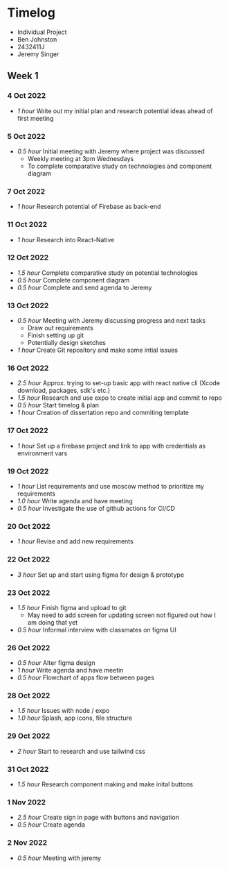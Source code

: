 # Timelog

* Individual Project
* Ben Johnston
* 2432411J
* Jeremy Singer

## Week 1

### 4 Oct 2022

* *1 hour* Write out my initial plan and research potential ideas ahead of first meeting

### 5 Oct 2022

* *0.5 hour* Initial meeting with Jeremy where  project was discussed
  * Weekly meeting at 3pm Wednesdays
  * To complete comparative study on technologies and component diagram 

### 7 Oct 2022

* *1 hour* Research potential of Firebase as back-end

### 11 Oct 2022

* *1 hour* Research into React-Native

### 12 Oct 2022

* *1.5 hour* Complete comparative study on potential technologies
* *0.5 hour* Complete component diagram
* *0.5 hour* Complete and send agenda to Jeremy

### 13 Oct 2022

* *0.5 hour* Meeting with Jeremy discussing progress and next tasks
  * Draw out requirements
  * Finish setting up git
  * Potentially design sketches
* *1 hour* Create Git repository and make some intial issues

### 16 Oct 2022

* *2.5 hour* Approx. trying to set-up basic app with react native cli (Xcode download, packages, sdk's etc.)
* *1.5 hour* Research and use expo to create initial app and commit to repo
* *0.5 hour* Start timelog & plan
* *1 hour* Creation of dissertation repo and commiting template

### 17 Oct 2022

* *1 hour* Set up a firebase project and link to app with credentials as environment vars 

### 19 Oct 2022

* *1 hour* List requirements and use moscow method to prioritize my requirements
* *1.0 hour* Write agenda and have meeting
* *0.5 hour* Investigate the use of github actions for CI/CD

### 20 Oct 2022

* *1 hour* Revise and add new requirements
  
### 22 Oct 2022

* *3 hour* Set up and start using figma for design & prototype

### 23 Oct 2022

* *1.5 hour* Finish figma and upload to git
  * May need to add screen for updating screen not figured out how I am doing that yet 
*  *0.5 hour* Informal interview with classmates on figma UI 

### 26 Oct 2022

* *0.5 hour* Alter figma design
* *1 hour* Write agenda and have meetin
* *0.5 hour* Flowchart of apps flow between pages


### 28 Oct 2022

* *1.5 hour* Issues with node / expo
* *1.0 hour* Splash, app icons, file structure

### 29 Oct 2022

* *2 hour* Start to research and use tailwind css 

### 31 Oct 2022

* *1.5 hour* Research component making and make inital buttons

### 1 Nov 2022

* *2.5 hour* Create sign in page with buttons and navigation
* *0.5 hour* Create agenda

### 2 Nov 2022

* *0.5 hour* Meeting with jeremy